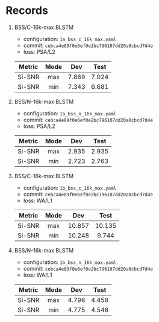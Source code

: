 # Records

1. BSS/C-16k-max BLSTM

    - configuration: `1a_bss_c_16k_max.yaml`
    - commit: `cebca4e89f0e6ef0e2bc796107dd20a0cbcd7d4e`
    - loss: PSA/L2

    | Metric | Mode | Dev | Test |
    |:---:|:---:|:---:|:---:|
    | Si-SNR | max | 7.869 | 7.024 |
    | Si-SNR | min | 7.343 | 6.681 |

2. BSS/N-16k-max BLSTM

    - configuration: `1a_bss_n_16k_max.yaml`
    - commit: `cebca4e89f0e6ef0e2bc796107dd20a0cbcd7d4e`
    - loss: PSA/L2

    | Metric | Mode | Dev | Test |
    |:---:|:---:|:---:|:---:|
    | Si-SNR | max | 2.935 | 2.935 |
    | Si-SNR | min | 2.723 | 2.763 |

3. BSS/C-16k-max BLSTM

    - configuration: `1b_bss_c_16k_max.yaml`
    - commit: `cebca4e89f0e6ef0e2bc796107dd20a0cbcd7d4e`
    - loss: WA/L1

    | Metric | Mode | Dev | Test |
    |:---:|:---:|:---:|:---:|
    | Si-SNR | max | 10.857 | 10.135 |
    | Si-SNR | min | 10.248 | 9.744 |

4. BSS/N-16k-max BLSTM

    - configuration: `1b_bss_n_16k_max.yaml`
    - commit: `cebca4e89f0e6ef0e2bc796107dd20a0cbcd7d4e`
    - loss: WA/L1

    | Metric | Mode | Dev | Test |
    |:---:|:---:|:---:|:---:|
    | Si-SNR | max | 4.796 | 4.458 |
    | Si-SNR | min | 4.775 | 4.546 |
